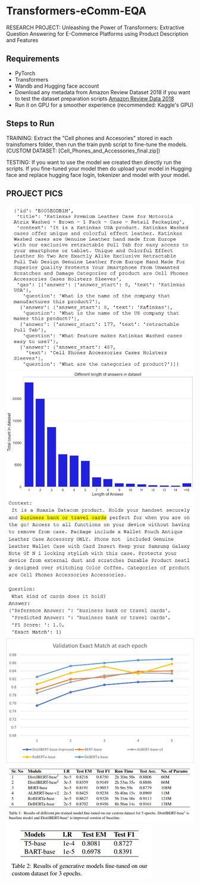 # Transformers-eComm-EQA

RESEARCH PROJECT: Unleashing the Power of Transformers: Extractive Question Answering for E-Commerce Platforms using Product Description and Features

## Requirements

+ PyTorch
+ Transformers
+ Wandb and Hugging face account
+ Download any metadata from Amazon Review Dataset 2018 if you want to test the dataset preparation scripts [Amazon Review Data 2018](https://cseweb.ucsd.edu/~jmcauley/datasets/amazon_v2/)
+ Run it on GPU for a smoother experience (recommended: Kaggle's GPU)

## Steps to Run

TRAINING: Extract the "Cell phones and Accesories" stored in each trainsfomers folder, then run the train pynb script to fine-tune the models.(CUSTOM DATASET: [Cell_Phones_and_Accessories_final.zip])

TESTING: If you want to use the model we created then directly run the scripts. If you fine-tuned your model then do upload your model in Hugging face and replace hugging face login, tokenizer and model with your model.

## PROJECT PICS
![](https://github.com/VinayakPanchal99/Transformers-eComm-EQA/blob/main/project%20pics/dataset.png)
![](https://github.com/VinayakPanchal99/Transformers-eComm-EQA/blob/main/project%20pics/answer_length.png)
![](https://github.com/VinayakPanchal99/Transformers-eComm-EQA/blob/main/project%20pics/EQA.png)
![](https://github.com/VinayakPanchal99/Transformers-eComm-EQA/blob/main/project%20pics/EXACTMATCH.png)
![](https://github.com/VinayakPanchal99/Transformers-eComm-EQA/blob/main/project%20pics/Results_table.png)
![](https://github.com/VinayakPanchal99/Transformers-eComm-EQA/blob/main/project%20pics/Results_table_2.png)

